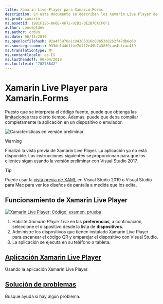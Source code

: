 ```yaml
---
title: Xamarin Live Player para Xamarin.Forms
description: En este documento se describen los Xamarin Live Player de Xamarin. Forms, la descripción de la instalación, la aplicación de Xamarin Live Player, los ejemplos que se usan con Xamarin Live Player, limitaciones y solución de problemas.
ms.prod: xamarin
ms.assetid: 19B1F126-866E-4672-92D2-BE2B70ACF0F1
author: conceptdev
ms.author: crdun
ms.date: 06/13/2019
ms.openlocfilehash: 02a4f5970e1c94385316c80b53d8262f47db6c60
ms.sourcegitcommit: 933de144d1fbe7d412e49b743839cae4bfcac439
ms.translationtype: MT
ms.contentlocale: es-ES
ms.lasthandoff: 09/04/2019
ms.locfileid: "70278842"
---
```

# <a name="xamarin-live-player-for-xamarinforms"></a>Xamarin Live Player para Xamarin.Forms

Puesto que se interpreta el código fuente, puede que obtenga las [limitaciones](limitations.md) tras cierto tiempo. Además, puede que deba compilar completamente la aplicación en un dispositivo o emulador.

![Características en versión preliminar](~/media/shared/preview.png)

> [!WARNING]
> Finalizó la vista previa de Xamarin Live Player. La aplicación ya no está disponible. Las instrucciones siguientes se proporcionan para que los clientes sigan usando la versión preliminar con Visual Studio 2017.

> [!TIP]
> Puede usar la [vista previa de XAML](~/xamarin-forms/xaml/xaml-previewer/index.md) en Visual Studio 2019 o Visual Studio para Mac para ver los diseños de pantalla a medida que los edita.

## <a name="how-xamarin-live-player-worked"></a>Funcionamiento de Xamarin Live Player

[![Xamarin Live Player: Código, examen, prueba](images/xamarin-live.png)](images/xamarin-live-sml.png#lightbox)

1. Habilite *Xamarin Player Live* en las **preferencias**, a continuación, seleccione el dispositivo desde la lista de **dispositivos**.
2. Administre los dispositivos que tienen instalado Xamarin Live Player para escanear el código QR y emparejar el dispositivo con Visual Studio.
3. La aplicación se ejecuta en su teléfono o tableta.

## <a name="xamarin-live-player-appplayermd"></a>[Aplicación Xamarin Live Player](player.md)

Usando la aplicación Xamarin Live Player.

## <a name="troubleshootingtroubleshootingmd"></a>[Solución de problemas](troubleshooting.md)

Busque ayuda si hay algún problema.
